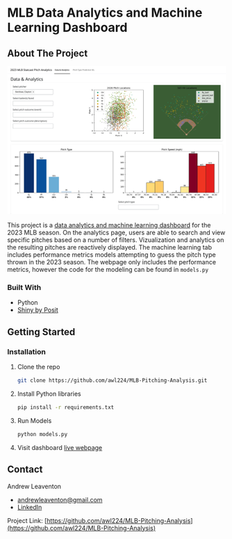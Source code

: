 # MLB Data Analytics and Machine Learning Dashboard

<!-- ABOUT THE PROJECT -->
## About The Project

[![Dashboard Preview](./preview.png)](https://andrewleaventon.shinyapps.io/mlb-analysis/)

This project is a [data analytics and machine learning dashboard](https://andrewleaventon.shinyapps.io/mlb-analysis/) for the 2023 MLB season. On the analytics page, users are able to search and view specific pitches based on a number of filters. Vizualization and analytics on the resulting pitches are reactively displayed. The machine learning tab includes performance metrics models attempting to guess the pitch type thrown in the 2023 season. The webpage only includes the performance metrics, however the code for the modeling can be found in ```models.py```


### Built With
- Python
- [Shiny by Posit](https://shiny.posit.co/py/)

<!-- GETTING STARTED -->
## Getting Started

### Installation

1. Clone the repo
   ```sh
   git clone https://github.com/awl224/MLB-Pitching-Analysis.git
   ```
2. Install Python libraries
   ```sh
   pip install -r requirements.txt
   ```
3. Run Models
    ```sh
   python models.py
   ```
4. Visit dashboard [live webpage](https://andrewleaventon.shinyapps.io/mlb-analysis/)

<!-- CONTACT -->
## Contact

Andrew Leaventon
- andrewleaventon@gmail.com
- [LinkedIn](https://www.linkedin.com/in/andrew-leaventon/)

Project Link: [https://github.com/awl224/MLB-Pitching-Analysis](https://github.com/awl224/MLB-Pitching-Analysis)